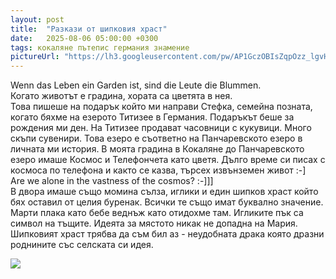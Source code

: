```yaml
---
layout: post
title:  "Разкази от шипковия храст"
date:   2025-08-06 05:00:00 +0300
tags: кокаляне пътепис германия знамение
pictureUrl: "https://lh3.googleusercontent.com/pw/AP1GczOBIsZqpOzz_lgvH8oQXQcnWsle5gFOXuIjsKWVOumibFvjMhutXbiatBRuSHO9D6KxETOV2qClA8OJaToJ6cibNlnWdACvmwsWNC9b_jTbGCRk5bOO--C4XAFNKpuJ3hKGMJnXw3LPKIcuYf72s64ovQeqJYuAUVR-My44v7TDtL4mgiWAxL5rSrcV7OrUVkc-pDYEXfwdLxjDm1oTnme9luM-rGMCVN5oRDDdkUnugrcFv-iDYocKkEMYvCaKAJHT8YLe58p21kWMv3h36EfyxF-NdCoqm7jI1cre4V0drcvNrku0F9hqqatfBL2kfbke-nBGJl1fz1ZIDLw4eavvwM8Cx1WZAUDLt9mrsHReZ_JfuhBekcNh9KvsVSwQLVwyUFYl-BAwxoVgOOuY_2uf6ltncImh08ocR33_APnxOfvhcz2gGw44rsRghTGMG1TXwlNZuI67GwcYevirCjRSjTAWIyYQuEqM8wgqiY1OPU8gqFGBcCbBVveCnvAjRd5Iy-0mZjMlJlJ2tjGedFsSdxsMHrqiNK32pkxYd2tG1ONUTlel2ySeV02CMyQMgFhXC5L-aO7IQPCel1ed1AeX5kT7iioAHjdKKTCjyI5MVNGYB8Z5sVKsUWWLKvGZGG9nk23kVlDQWsO-lgBHPKgKPvg6W-eHPPaHBBKQPJInr2w-vBuVlNYXg0ZUy3POoHqxFOm8ES_bphTkGdxyaBP9CzY8L7tMuWPLhKoVVBvgOgUN-YQwij3aGL2mmcBlwJBt1EyAJ11hezNHdobUXUgxmCqxz4LvfbjKGY7smFMHzgJHURXjayCxVLDDo5NlGE5NAuRQ4h3n5EPaPP27lQZ8RJAUMDXMpSEhyvO0hgEHZ8_rb-C5slZWcVUYGFBqnhAd-YmOTyzNlLL620FJLKTE3K26Oh0wlSELI5zboT2WPRkElvhqTKmmol0=w679-h534-no"
---
```

Wenn das Leben ein Garden ist, sind die Leute die Blummen.  
Когато животът е градина, хората са цветята в нея.  
Това пишеше на подарък който ми направи Стефка, семейна позната, когато бяхме на езерото Титизее в Германия.
Подаръкът беше за рождения ми ден. На Титизее продават часовници с кукувици. Много скъпи сувенири.
Това езеро е съответно на Панчаревското езеро в личната ми история. В моята градина в Кокаляне до 
Панчаревското езеро имаше Космос и Телефончета като цветя. 
Дълго време си писах с космоса по телефона и както се казва, търсех извънземен живот :-]   
Are we alone in the vastness of the cosmos? :-]]]  
В двора имаше също момина сълза, иглики и един шипков храст който бях оставил от целия буренак.
Всички те също имат буквално значение. Марти плака като бебе веднъж като отидохме там.
Игликите пък са символ на тъщите. Идеята за мястото никак не допадна на Мария.
Шипковият храст трябва да съм бил аз - неудобната драка която дразни роднините със селската си идея.

![]({{page.pictureUrl}})